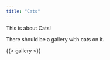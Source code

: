 ```yaml
---
title: "Cats"
---
```


This is about Cats!

There should be a gallery with cats on it.

{{< gallery >}} 
